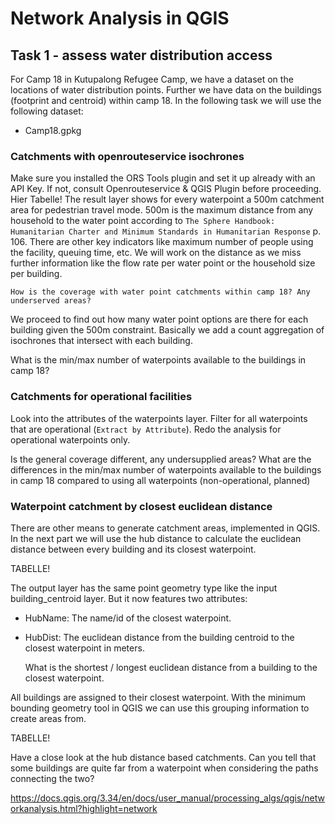 # Network Analysis in QGIS

## Task 1 - assess water distribution access
For Camp 18 in Kutupalong Refugee Camp, we have a dataset on the locations of water distribution points. Further we have data on the buildings (footprint and centroid) within camp 18. In the following task we will use the following dataset:
* Camp18.gpkg

### Catchments with openrouteservice isochrones
Make sure you installed the ORS Tools plugin and set it up already with an API Key. If not, consult Openrouteservice & QGIS Plugin before proceeding.
Hier Tabelle!
The result layer shows for every waterpoint a 500m catchment area for pedestrian travel mode. 500m is the maximum distance from any household to the water point according to `The Sphere Handbook: Humanitarian Charter and Minimum Standards in Humanitarian Response` p. 106. There are other key indicators like maximum number of people using the facility, queuing time, etc. We will work on the distance as we miss further information like the flow rate per water point or the household size per building.

	How is the coverage with water point catchments within camp 18? Any underserved areas?

We proceed to find out how many water point options are there for each building given the 500m constraint. Basically we add a count aggregation of isochrones that intersect with each building.

  What is the min/max number of waterpoints available to the buildings in camp 18?

### Catchments for operational facilities
Look into the attributes of the waterpoints layer. Filter for all waterpoints that are operational (`Extract by Attribute`). Redo the analysis for operational waterpoints only.
 
  Is the general coverage different, any undersupplied areas?
	What are the differences in the min/max number of waterpoints available to the buildings in camp 18 compared to using all waterpoints (non-operational, planned)

### Waterpoint catchment by closest euclidean distance
There are other means to generate catchment areas, implemented in QGIS. In the next part we will use the hub distance to calculate the euclidean distance between every building and its closest waterpoint.

TABELLE!

The output layer has the same point geometry type like the input building_centroid layer. But it now features two attributes:
* HubName: The name/id of the closest waterpoint.
* HubDist: The euclidean distance from the building centroid to the closest waterpoint in meters.

  What is the shortest / longest euclidean distance from a building to the closest waterpoint.

All buildings are assigned to their closest waterpoint. With the minimum bounding geometry tool in QGIS we can use this grouping information to create areas from.

TABELLE!

  Have a close look at the hub distance based catchments. Can you tell that some buildings are quite far from a waterpoint when considering the paths connecting the two?



https://docs.qgis.org/3.34/en/docs/user_manual/processing_algs/qgis/networkanalysis.html?highlight=network

